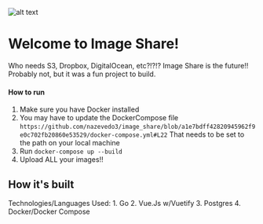 ![alt text](https://clicktotweet.com/blog/wp-content/uploads/2017/01/share-button.png)

# Welcome to Image Share!

Who needs S3, Dropbox, DigitalOcean, etc?!?!?  Image Share is the future!!  Probably not, but it was a fun project to build.

#### How to run
1.  Make sure you have Docker installed
2.  You may have to update the DockerCompose file
    ```https://github.com/nazevedo3/image_share/blob/a1e7bdff42820945962f9e0c702fb20860e53529/docker-compose.yml#L22```
    That needs to be set to the path on your local machine
3.  Run `docker-compose up --build`
4.  Upload ALL your images!!

## How it's built
Technologies/Languages Used:
    1. Go
    2. Vue.Js w/Vuetify
    3. Postgres
    4. Docker/Docker Compose
